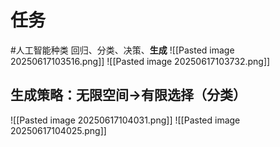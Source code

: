 # 任务
#人工智能种类 
回归、分类、决策、**生成**
![[Pasted image 20250617103516.png]]
![[Pasted image 20250617103732.png]]
## 生成策略：无限空间->有限选择（分类）
![[Pasted image 20250617104031.png]]
![[Pasted image 20250617104025.png]]

